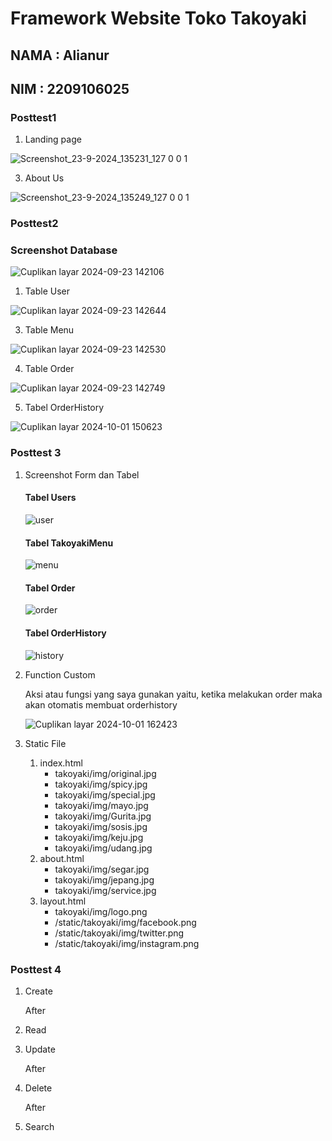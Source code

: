 # Framework Website Toko Takoyaki 

## NAMA : Alianur

## NIM : 2209106025

### Posttest1

1. Landing page
   
![Screenshot_23-9-2024_135231_127 0 0 1](https://github.com/user-attachments/assets/5c107259-78af-4300-9cbf-a57aa9cd0059)

3. About Us
   
![Screenshot_23-9-2024_135249_127 0 0 1](https://github.com/user-attachments/assets/3d9cd969-45ae-433d-bc3b-8a694a5e01db)

### Posttest2

### Screenshot Database

![Cuplikan layar 2024-09-23 142106](https://github.com/user-attachments/assets/80a4322b-8721-4966-98d4-1e91c6885f27)

1. Table User
   
![Cuplikan layar 2024-09-23 142644](https://github.com/user-attachments/assets/4416fec1-2ed8-4ce4-8c2f-337eb42c8cfb)

3. Table Menu
   
![Cuplikan layar 2024-09-23 142530](https://github.com/user-attachments/assets/09379da8-aed2-4bd7-b61b-d3e034036125)

4. Table Order
   
![Cuplikan layar 2024-09-23 142749](https://github.com/user-attachments/assets/5611598d-9741-4684-999c-7cd93cb6719b)

5. Tabel OrderHistory

![Cuplikan layar 2024-10-01 150623](https://github.com/user-attachments/assets/1681fad9-d460-488f-9bca-0e7ed41eff36)

### Posttest 3

1. Screenshot Form dan Tabel

   #### Tabel Users
   ![user](https://github.com/user-attachments/assets/516e5394-bfa9-446e-8fe1-72060f32ac57)

   #### Tabel TakoyakiMenu
   ![menu](https://github.com/user-attachments/assets/cd01e3bb-013c-4e5b-92b8-f1a89eab5213)

   #### Tabel Order
   ![order](https://github.com/user-attachments/assets/0da7bbd3-26f8-441c-8fd7-bc275e320cdb)

   #### Tabel OrderHistory
   ![history](https://github.com/user-attachments/assets/d0fb6fc2-4ccf-4836-89cc-cfe1bded5407)

2. Function Custom
   
   Aksi atau fungsi yang saya gunakan yaitu, ketika melakukan order maka akan otomatis membuat orderhistory
   
   ![Cuplikan layar 2024-10-01 162423](https://github.com/user-attachments/assets/0e9a99b7-1c5d-4933-9a87-47dbfdc58238)

3. Static File
   1. index.html
      - takoyaki/img/original.jpg
      - takoyaki/img/spicy.jpg
      - takoyaki/img/special.jpg
      - takoyaki/img/mayo.jpg
      - takoyaki/img/Gurita.jpg
      - takoyaki/img/sosis.jpg
      - takoyaki/img/keju.jpg
      - takoyaki/img/udang.jpg
   3. about.html
      - takoyaki/img/segar.jpg
      - takoyaki/img/jepang.jpg
      - takoyaki/img/service.jpg
   5. layout.html
      - takoyaki/img/logo.png
      - /static/takoyaki/img/facebook.png
      - /static/takoyaki/img/twitter.png
      - /static/takoyaki/img/instagram.png

### Posttest 4

1. Create
   
   
   After
   
2. Read



3. Update


   After


4. Delete


   After

   
5. Search




   

